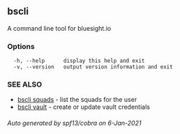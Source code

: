 ## bscli

A command line tool for bluesight.io

### Options

```
  -h, --help      display this help and exit
  -v, --version   output version information and exit
```

### SEE ALSO

* [bscli squads](bscli_squads.md)	 - list the squads for the user
* [bscli vault](bscli_vault.md)	 - create or update vault credentials

###### Auto generated by spf13/cobra on 6-Jan-2021
